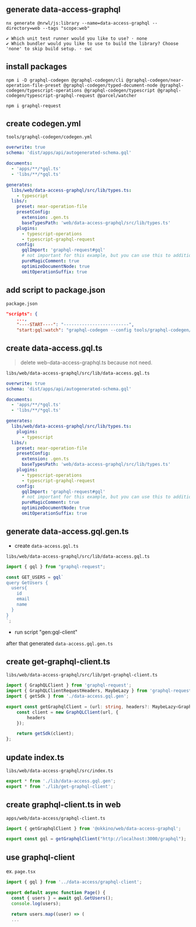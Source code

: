 ## generate data-access-graphql

```shell
nx generate @nrwl/js:library --name=data-access-graphql --directory=web --tags "scope:web"

✔ Which unit test runner would you like to use? · none
✔ Which bundler would you like to use to build the library? Choose 'none' to skip build setup. · swc
```

## install packages

```shell
npm i -D graphql-codegen @graphql-codegen/cli @graphql-codegen/near-operation-file-preset @graphql-codegen/typed-document-node @graphql-codegen/typescript-operations @graphql-codegen/typescript @graphql-codegen/typescript-graphql-request @parcel/watcher
```

```shell
npm i graphql-request
```

## create codegen.yml

 `tools/graphql-codegen/codegen.yml`

```yml
overwrite: true
schema: 'dist/apps/api/autogenerated-schema.gql'

documents:
  - 'apps/**/*gql.ts'
  - 'libs/**/*gql.ts'

generates:
  libs/web/data-access-graphql/src/lib/types.ts:
    - typescript
  libs/:
    preset: near-operation-file
    presetConfig:
      extension: .gen.ts
      baseTypesPath: 'web/data-access-graphql/src/lib/types.ts'
    plugins:
      - typescript-operations
      - typescript-graphql-request
    config:
      gqlImport: 'graphql-request#gql'
      # not important for this example, but you can use this to additional flex
      pureMagicComment: true
      optimizeDocumentNode: true
      omitOperationSuffix: true
```

## add script to package.json

 `package.json`

```json
"scripts": {
    ...,
    "----START----": "-------------------------",
    "start:gql:watch": "graphql-codegen --config tools/graphql-codegen/codegen.yml --watch"
```

## create data-access.gql.ts

> delete web-data-access-graphql.ts because not need.

 `libs/web/data-access-graphql/src/lib/data-access.gql.ts`

```yml
overwrite: true
schema: 'dist/apps/api/autogenerated-schema.gql'

documents:
  - 'apps/**/*gql.ts'
  - 'libs/**/*gql.ts'

generates:
  libs/web/data-access-graphql/src/lib/types.ts:
    plugins:
      - typescript
  libs/:
    preset: near-operation-file
    presetConfig:
      extension: .gen.ts
      baseTypesPath: 'web/data-access-graphql/src/lib/types.ts'
    plugins:
      - typescript-operations
      - typescript-graphql-request
    config:
      gqlImport: 'graphql-request#gql'
      # not important for this example, but you can use this to additional flex
      pureMagicComment: true
      optimizeDocumentNode: true
      omitOperationSuffix: true
```

## generate data-access.gql.gen.ts

* create `data-access.gql.ts`  

 `libs/web/data-access-graphql/src/lib/data-access.gql.ts`

```ts
import { gql } from "graphql-request";

const GET_USERS = gql`
query GetUsers {
  users{
    id
    email
    name
  }
}
`;
```

* run script "gen:gql-client"

after that generated `data-access.gql.gen.ts`

## create get-graphql-client.ts

 `libs/web/data-access-graphql/src/lib/get-graphql-client.ts`

```ts
import { GraphQLClient } from 'graphql-request';
import { GraphQLClientRequestHeaders, MaybeLazy } from 'graphql-request/build/esm/types';
import { getSdk } from './data-access.gql.gen';

export const getGraphqlClient = (url: string, headers?: MaybeLazy<GraphQLClientRequestHeaders> | undefined) => {
    const client = new GraphQLClient(url, {
        headers
    });

    return getSdk(client);
};
```

## update index.ts

 `libs/web/data-access-graphql/src/index.ts`

```ts
export * from './lib/data-access.gql.gen';
export * from './lib/get-graphql-client';
```

## create graphql-client.ts in web

 `apps/web/data-access/graphql-client.ts`

```ts
import { getGraphqlClient } from '@okkino/web/data-access-graphql';

export const gql = getGraphqlClient("http://localhost:3000/graphql");
```

## use graphql-client  

ex. `page.tsx`

```ts
import { gql } from '../data-access/graphql-client';

export default async function Page() {
  const { users } = await gql.GetUsers();
  console.log(users);

  return users.map((user) => (
  ...
```
